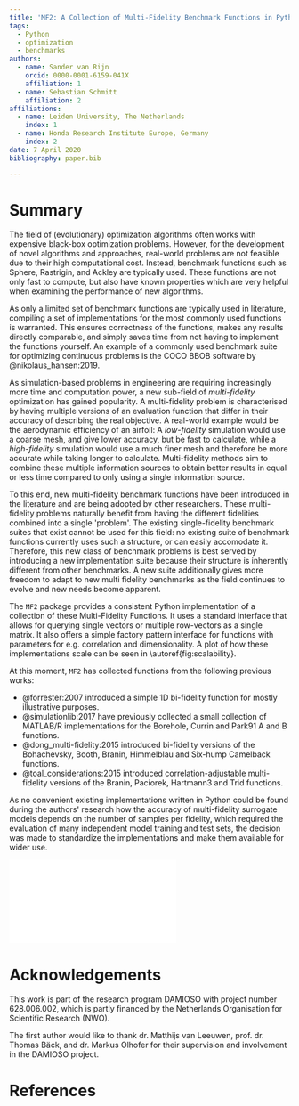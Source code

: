 ```yaml
---
title: 'MF2: A Collection of Multi-Fidelity Benchmark Functions in Python'
tags:
  - Python
  - optimization
  - benchmarks
authors:
  - name: Sander van Rijn
    orcid: 0000-0001-6159-041X
    affiliation: 1
  - name: Sebastian Schmitt
    affiliation: 2
affiliations:
  - name: Leiden University, The Netherlands
    index: 1
  - name: Honda Research Institute Europe, Germany
    index: 2
date: 7 April 2020
bibliography: paper.bib

---
```



# Summary

The field of (evolutionary) optimization algorithms often works with expensive
black-box optimization problems. However, for the development of novel
algorithms and approaches, real-world problems are not feasible due to their
high computational cost. Instead, benchmark functions such as Sphere, Rastrigin,
and Ackley are typically used. These functions are not only fast to compute, but
also have known properties which are very helpful when examining the performance
of new algorithms.

As only a limited set of benchmark functions are typically used in literature,
compiling a set of implementations for the most commonly used functions is
warranted. This ensures correctness of the functions, makes any results directly
comparable, and simply saves time from not having to implement the functions
yourself. An example of a commonly used benchmark suite for optimizing
continuous problems is the COCO BBOB software by @nikolaus_hansen:2019.

As simulation-based problems in engineering are requiring increasingly more time
and computation power, a new sub-field of *multi-fidelity* optimization has
gained popularity. A multi-fidelity problem is characterised by having multiple
versions of an evaluation function that differ in their accuracy of describing
the real objective. A real-world example would be the aerodynamic efficiency of
an airfoil: A *low-fidelity* simulation would use a coarse mesh, and give lower
accuracy, but be fast to calculate, while a *high-fidelity* simulation would use
a much finer mesh and therefore be more accurate while taking longer to
calculate. Multi-fidelity methods aim to combine these multiple information
sources to obtain better results in equal or less time compared to only using a
single information source.

To this end, new multi-fidelity benchmark functions have been introduced in the
literature and are being adopted by other researchers. These multi-fidelity
problems naturally benefit from having the different fidelities combined into a
single 'problem'. The existing single-fidelity benchmark suites that exist
cannot be used for this field: no existing suite of benchmark functions
currently uses such a structure, or can easily accomodate it. Therefore, this
new class of benchmark problems is best served by introducing a new
implementation suite because their structure is inherently different from other
benchmarks. A new suite additionally gives more freedom to adapt to new multi
fidelity benchmarks as the field continues to evolve and new needs become
apparent.

The ``MF2`` package provides a consistent Python implementation of a collection
of these Multi-Fidelity Functions. It uses a standard interface that allows for
querying single vectors or multiple row-vectors as a single matrix. It also
offers a simple factory pattern interface for functions with parameters for e.g.
correlation and dimensionality. A plot of how these implementations scale can
be seen in \autoref{fig:scalability}.

At this moment, ``MF2`` has collected functions
from the following previous works:

  * @forrester:2007 introduced a simple 1D bi-fidelity function for mostly
    illustrative purposes.
  * @simulationlib:2017 have previously collected a small collection of
    MATLAB/R implementations for the Borehole, Currin and Park91 A and B
    functions.
  * @dong_multi-fidelity:2015 introduced bi-fidelity versions of the
    Bohachevsky, Booth, Branin, Himmelblau and Six-hump Camelback functions.
  * @toal_considerations:2015 introduced correlation-adjustable multi-fidelity
    versions of the Branin, Paciorek, Hartmann3 and Trid functions.

As no convenient existing implementations written in Python could be found
during the authors' research how the accuracy of multi-fidelity surrogate models
depends on the number of samples per fidelity, which required the evaluation of
many independent model training and test sets, the decision was made to
standardize the implementations and make them available for wider use.


![**Scalability plot** This plot shows how the evaluation time of high- and
low-fidelity functions scales with the number of points *N* being passed in
simultaneously. Running times were measured on a desktop PC with an Intel core
i7 5820k 6-core CPU, with Python 3.6.3 and Numpy 1.18.4. The times are divided
by the time needed for N=1 as a normalization. This is done independently for
each function and fidelity level. Results are grouped by function
dimensionality. If there are multiple functions, the mean is plotted with error
bars indicating the minimum and maximum time. Note that the 3D Hartmann3 and 6D
Hartmann6 function are significantly more computationally expensive than other
functions by definition, as they requires multiple matrix multiplications.
\label{fig:scalability}](../docs/_static/scalability.pdf)

# Acknowledgements

This work is part of the research program DAMIOSO with project number
628.006.002, which is partly financed by the Netherlands Organisation
for Scientific Research (NWO).

The first author would like to thank dr. Matthijs van Leeuwen, prof. dr. Thomas
Bäck, and dr. Markus Olhofer for their supervision and involvement in the
DAMIOSO project.

# References
